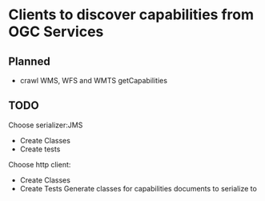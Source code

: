 # Clients to discover capabilities from OGC Services


## Planned

* crawl WMS, WFS and WMTS getCapabilities



## TODO 

Choose serializer:JMS
* Create Classes
* Create tests

Choose http client: 
* Create Classes
* Create Tests
Generate classes for capabilities documents to serialize to
 